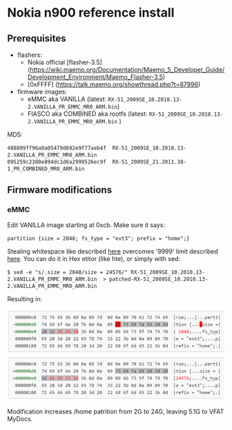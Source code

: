 # Nokia n900 reference install

## Prerequisites

* flashers:
  * Nokia official [flasher-3.5] (https://wiki.maemo.org/Documentation/Maemo_5_Developer_Guide/Development_Environment/Maemo_Flasher-3.5)
  * [0xFFFF] (https://talk.maemo.org/showthread.php?t=87996)
* firmware images:
  * eMMC aka VANILLA (latest: `RX-51_2009SE_10.2010.13-2.VANILLA_PR_EMMC_MR0_ARM.bin`)
  * FIASCO aka COMBINED aka rootfs (latest: `RX-51_2009SE_10.2010.13-2.VANILLA_PR_EMMC_MR0_ARM.bin` )

MD5:

    488809ff96a0a05479d692e9f77aeb4f  RX-51_2009SE_10.2010.13-2.VANILLA_PR_EMMC_MR0_ARM.bin
    095259c2380e894dc1d6a2999526ec9f  RX-51_2009SE_21.2011.38-1_PR_COMBINED_MR0_ARM.bin

## Firmware modifications

### eMMC

Edit VANILLA image starting at 0xcb. Make sure it says:

    partition {size = 2048; fs_type = "ext3"; prefix = "home";}

Stealing whitespace like described [here](http://wiki.maemo.org/User:Joerg_rw/tools#increase_size_of_.2Fhome_-_if_you_like_that) overcomes '9999' limit described [here](http://wiki.maemo.org/Repartitioning_the_flash#Solution_.235:_Edit_eMMC_image_.28works_on_PR1.2.2C_by_globalbus.29). You can do it in Hex etitor (like hte), or simply with sed:

    $ sed -e "s/.size = 2048/size = 24576/" RX-51_2009SE_10.2010.13-2.VANILLA_PR_EMMC_MR0_ARM.bin  > patched-RX-51_2009SE_10.2010.13-2.VANILLA_PR_EMMC_MR0_ARM.bin

Resulting in:

![eMMC bindiff](bindiff.png "eMMC bindiff")

Modification increases /home patrition from 2G to 24G, leaving 5.1G to VFAT MyDocs.
